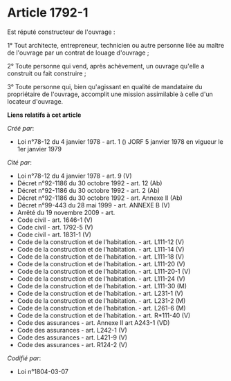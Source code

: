 # Article 1792-1

Est réputé constructeur de l'ouvrage :

1° Tout architecte, entrepreneur, technicien ou autre personne liée au maître de l'ouvrage par un contrat de louage
d'ouvrage ;

2° Toute personne qui vend, après achèvement, un ouvrage qu'elle a construit ou fait construire ;

3° Toute personne qui, bien qu'agissant en qualité de mandataire du propriétaire de l'ouvrage, accomplit une mission
assimilable à celle d'un locateur d'ouvrage.

**Liens relatifs à cet article**

_Créé par_:

  - Loi n°78-12 du 4 janvier 1978 - art. 1 () JORF 5 janvier 1978 en vigueur le 1er janvier 1979

_Cité par_:

  - Loi n°78-12 du 4 janvier 1978 - art. 9 (V)
  - Décret n°92-1186 du 30 octobre 1992 - art. 12 (Ab)
  - Décret n°92-1186 du 30 octobre 1992 - art. 2 (Ab)
  - Décret n°92-1186 du 30 octobre 1992 - art. Annexe II (Ab)
  - Décret n°99-443 du 28 mai 1999 - art. ANNEXE B (V)
  - Arrêté du 19 novembre 2009 - art.
  - Code civil - art. 1646-1 (V)
  - Code civil - art. 1792-5 (V)
  - Code civil - art. 1831-1 (V)
  - Code de la construction et de l'habitation. - art. L111-12 (V)
  - Code de la construction et de l'habitation. - art. L111-14 (V)
  - Code de la construction et de l'habitation. - art. L111-18 (V)
  - Code de la construction et de l'habitation. - art. L111-20 (V)
  - Code de la construction et de l'habitation. - art. L111-20-1 (V)
  - Code de la construction et de l'habitation. - art. L111-24 (V)
  - Code de la construction et de l'habitation. - art. L111-30 (M)
  - Code de la construction et de l'habitation. - art. L231-1 (V)
  - Code de la construction et de l'habitation. - art. L231-2 (M)
  - Code de la construction et de l'habitation. - art. L261-6 (M)
  - Code de la construction et de l'habitation. - art. R*111-40 (V)
  - Code des assurances - art. Annexe II art A243-1 (VD)
  - Code des assurances - art. L242-1 (V)
  - Code des assurances - art. L421-9 (V)
  - Code des assurances - art. R124-2 (V)

_Codifié par_:

  - Loi n°1804-03-07
